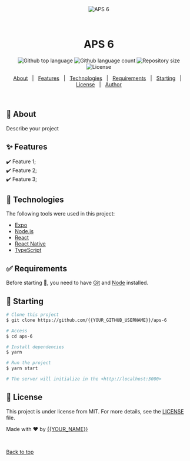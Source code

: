 <div align="center" id="top"> 
  <img src="./.github/app.gif" alt="APS 6" />

  &#xa0;

  <!-- <a href="https://aps6.netlify.app">Demo</a> -->
</div>

<h1 align="center">APS 6</h1>

<p align="center">
  <img alt="Github top language" src="https://img.shields.io/github/languages/top/{{YOUR_GITHUB_USERNAME}}/aps-6?color=56BEB8">

  <img alt="Github language count" src="https://img.shields.io/github/languages/count/{{YOUR_GITHUB_USERNAME}}/aps-6?color=56BEB8">

  <img alt="Repository size" src="https://img.shields.io/github/repo-size/{{YOUR_GITHUB_USERNAME}}/aps-6?color=56BEB8">

  <img alt="License" src="https://img.shields.io/github/license/{{YOUR_GITHUB_USERNAME}}/aps-6?color=56BEB8">

  <!-- <img alt="Github issues" src="https://img.shields.io/github/issues/{{YOUR_GITHUB_USERNAME}}/aps-6?color=56BEB8" /> -->

  <!-- <img alt="Github forks" src="https://img.shields.io/github/forks/{{YOUR_GITHUB_USERNAME}}/aps-6?color=56BEB8" /> -->

  <!-- <img alt="Github stars" src="https://img.shields.io/github/stars/{{YOUR_GITHUB_USERNAME}}/aps-6?color=56BEB8" /> -->
</p>

<!-- Status -->

<!-- <h4 align="center"> 
	🚧  APS 6 🚀 Under construction...  🚧
</h4> 

<hr> -->

<p align="center">
  <a href="#dart-about">About</a> &#xa0; | &#xa0; 
  <a href="#sparkles-features">Features</a> &#xa0; | &#xa0;
  <a href="#rocket-technologies">Technologies</a> &#xa0; | &#xa0;
  <a href="#white_check_mark-requirements">Requirements</a> &#xa0; | &#xa0;
  <a href="#checkered_flag-starting">Starting</a> &#xa0; | &#xa0;
  <a href="#memo-license">License</a> &#xa0; | &#xa0;
  <a href="https://github.com/{{YOUR_GITHUB_USERNAME}}" target="_blank">Author</a>
</p>

<br>

## :dart: About ##

Describe your project

## :sparkles: Features ##

:heavy_check_mark: Feature 1;\
:heavy_check_mark: Feature 2;\
:heavy_check_mark: Feature 3;

## :rocket: Technologies ##

The following tools were used in this project:

- [Expo](https://expo.io/)
- [Node.js](https://nodejs.org/en/)
- [React](https://pt-br.reactjs.org/)
- [React Native](https://reactnative.dev/)
- [TypeScript](https://www.typescriptlang.org/)

## :white_check_mark: Requirements ##

Before starting :checkered_flag:, you need to have [Git](https://git-scm.com) and [Node](https://nodejs.org/en/) installed.

## :checkered_flag: Starting ##

```bash
# Clone this project
$ git clone https://github.com/{{YOUR_GITHUB_USERNAME}}/aps-6

# Access
$ cd aps-6

# Install dependencies
$ yarn

# Run the project
$ yarn start

# The server will initialize in the <http://localhost:3000>
```

## :memo: License ##

This project is under license from MIT. For more details, see the [LICENSE](LICENSE.md) file.


Made with :heart: by <a href="https://github.com/{{YOUR_GITHUB_USERNAME}}" target="_blank">{{YOUR_NAME}}</a>

&#xa0;

<a href="#top">Back to top</a>
